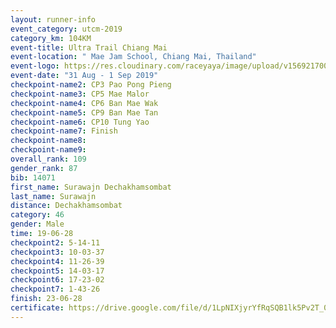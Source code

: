 ```yaml
---
layout: runner-info 
event_category: utcm-2019 
category_km: 104KM 
event-title: Ultra Trail Chiang Mai 
event-location: " Mae Jam School, Chiang Mai, Thailand" 
event-logo: https://res.cloudinary.com/raceyaya/image/upload/v1569217001/logo/ultra-trail-chiangmai_ay7efp.jpg 
event-date: "31 Aug - 1 Sep 2019" 
checkpoint-name2: CP3 Pao Pong Pieng 
checkpoint-name3: CP5 Mae Malor 
checkpoint-name4: CP6 Ban Mae Wak  
checkpoint-name5: CP9 Ban Mae Tan 
checkpoint-name6: CP10 Tung Yao 
checkpoint-name7: Finish 
checkpoint-name8: 
checkpoint-name9: 
overall_rank: 109
gender_rank: 87
bib: 14071
first_name: Surawajn Dechakhamsombat
last_name: Surawajn
distance: Dechakhamsombat
category: 46
gender: Male
time: 19-06-28
checkpoint2: 5-14-11
checkpoint3: 10-03-37
checkpoint4: 11-26-39
checkpoint5: 14-03-17
checkpoint6: 17-23-02
checkpoint7: 1-43-26
finish: 23-06-28
certificate: https://drive.google.com/file/d/1LpNIXjyrYfRqSQB1lk5Pv2T_0pLeW-1Y/view?usp=sharing
---
```

